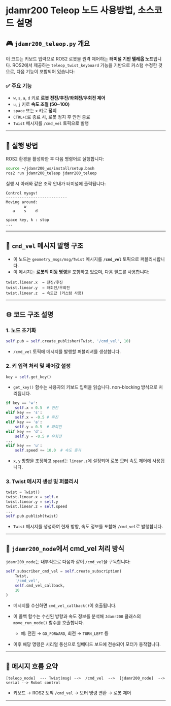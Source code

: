 # jdamr200 Teleop 노드 사용방법, 소스코드 설명 
## 🎮 `jdamr200_teleop.py` 개요

이 코드는 키보드 입력으로 ROS2 로봇을 원격 제어하는 **터미널 기반 텔레옵 노드**입니다.
ROS2에서 제공하는 `teleop_twist_keyboard` 기능을 기반으로 커스텀 수정한 것으로, 다음 기능이 포함되어 있습니다:

### ✅ 주요 기능

* `w`, `s`, `a`, `d` 키로 **로봇 전진/후진/좌회전/우회전 제어**
* `u`, `j` 키로 **속도 조절 (50\~100)**
* `space` 또는 `x` 키로 **정지**
* `CTRL+C`로 종료 시, 로봇 정지 후 안전 종료
* `Twist` 메시지를 `/cmd_vel` 토픽으로 발행

---

## 🏁 실행 방법

ROS2 환경을 활성화한 후 다음 명령어로 실행합니다:

```bash
source ~/jdamr200_ws/install/setup.bash
ros2 run jdamr200_teleop jdamr200_teleop
```

실행 시 아래와 같은 조작 안내가 터미널에 출력됩니다:

```
Control myagv!
---------------------------
Moving around:
        w     
   a    s    d
    
space key, k : stop
...
```

---

## 📨 `cmd_vel` 메시지 발행 구조

* 이 노드는 `geometry_msgs/msg/Twist` 메시지를 **`/cmd_vel`** 토픽으로 퍼블리시합니다.
* 이 메시지는 **로봇의 이동 명령**을 포함하고 있으며, 다음 필드를 사용합니다:

```plaintext
twist.linear.x  → 전진/후진
twist.linear.y  → 좌회전/우회전
twist.linear.z  → 속도값 (커스텀 사용)
```

---

## ⚙️ 코드 구조 설명

### 1. 노드 초기화

```python
self.pub = self.create_publisher(Twist, '/cmd_vel', 10)
```

* `/cmd_vel` 토픽에 메시지를 발행할 퍼블리셔를 생성합니다.

### 2. 키 입력 처리 및 제어값 설정

```python
key = self.get_key()
```

* `get_key()` 함수는 사용자의 키보드 입력을 읽습니다. non-blocking 방식으로 처리됩니다.

```python
if key == 'w':
    self.x = 0.5  # 전진
elif key == 's':
    self.x = -0.5 # 후진
elif key == 'a':
    self.y = 0.5  # 좌회전
elif key == 'd':
    self.y = -0.5 # 우회전
...
elif key == 'u':
    self.speed += 10.0  # 속도 증가
```

* `x`, `y` 방향을 조정하고 `speed`는 `linear.z`에 설정되어 로봇 모터 속도 제어에 사용됩니다.

### 3. Twist 메시지 생성 및 퍼블리시

```python
twist = Twist()
twist.linear.x = self.x
twist.linear.y = self.y
twist.linear.z = self.speed
...
self.pub.publish(twist)
```

* `Twist` 메시지를 생성하여 현재 방향, 속도 정보를 포함해 `/cmd_vel`로 발행합니다.

---

## 🤖 `jdamr200_node`에서 cmd\_vel 처리 방식

`jdamr200_node`는 내부적으로 다음과 같이 `/cmd_vel`을 구독합니다:

```python
self.subscriber_cmd_vel = self.create_subscription(
    Twist,
    '/cmd_vel',
    self.cmd_vel_callback,
    10
)
```

* 메시지를 수신하면 `cmd_vel_callback()`이 호출됩니다.
* 이 콜백 함수는 수신된 방향과 속도 정보를 분석해 `Jdamr200` 클래스의 `move_run_mode()` 함수를 호출합니다.

  * 예: 전진 → `GO_FORWARD`, 회전 → `TURN_LEFT` 등
* 이후 해당 명령은 시리얼 통신으로 임베디드 보드에 전송되어 모터가 동작합니다.

---

## 🔄 메시지 흐름 요약

```plaintext
[teleop_node]  --- Twist(msg) -->  /cmd_vel  -->  [jdamr200_node]  --> serial --> Robot control
```

* 키보드 → ROS2 토픽 `/cmd_vel` → 모터 명령 변환 → 로봇 제어

---

